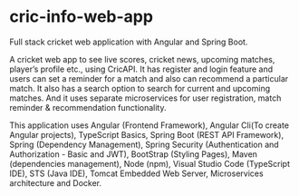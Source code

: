 # cric-info-web-app
Full stack cricket web application with Angular and Spring Boot.

A cricket web app to see live scores, cricket news, upcoming matches, player’s profile etc., using CricAPI. It has register and login feature and users can set a reminder for a match and also can recommend a particular match. It also has a search option to search for current and upcoming matches. And it uses separate microservices for user registration, match reminder & recommendation functionality.

This application uses Angular (Frontend Framework), Angular Cli(To create Angular projects), TypeScript Basics, Spring Boot (REST API Framework), Spring (Dependency Management), Spring Security (Authentication and Authorization - Basic and JWT), BootStrap (Styling Pages), Maven (dependencies management), Node (npm), Visual Studio Code (TypeScript IDE), STS (Java IDE), Tomcat Embedded Web Server, Microservices architecture and Docker.
